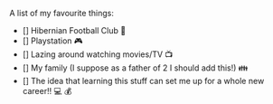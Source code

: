 A list of my favourite things:
- [] Hibernian Football Club :green_heart:
- [] Playstation :video_game:
- [] Lazing around watching movies/TV :tv:
- [] My family (I suppose as a father of 2 I should add this!) :family:
- [] The idea that learning this stuff can set me up for a whole new career!! :computer: :moneybag:
